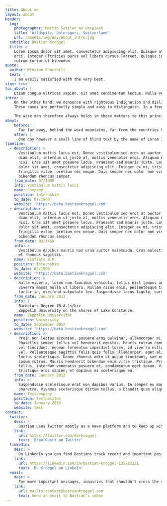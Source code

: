 ```yaml
---
title: About me
layout: about
header:
  img:
    photographer: Martin Sattler on Unsplash
    title: 'Wildspitz, Unterägeri, Switzerland'
    url: /assets/img/dev/about_intro.jpg
  subtitle: Bastian Kroggel
  title: >
    Lorem ipsum dolor sit amet, consectetur adipiscing elit. Quisque at rutrum
    orci. Integer ultricies purus vel libero cursus laoreet. Quisque interdum
    rutrum tortor ut bibendum.
quote:
  author: Winston Churchill
  text: |
    I am easily satisfied with the very best.
sign: true
toc_about: |
    Etiam congue ultrices sapien, sit amet condimentum lectus. Nulla vel sagittis dolor. Cras non metus volutpat, vestibulum nunc vel, finibus odio. Duis vestibulum faucibus interdum. Nam egestas aliquet metus. Nunc hendrerit euismod elit eu pellentesque. Integer pulvinar felis vitae libero tempus finibus.
intro: |
    On the other hand, we denounce with righteous indignation and dislike men who are so beguiled and demoralized by the charms of pleasure of the moment, so blinded by desire, that they cannot foresee the pain and trouble that are bound to ensue; and equal blame belongs to those who fail in their duty through weakness of will, which is the same as saying through shrinking from toil and pain.  
    These cases are perfectly simple and easy to distinguish. In a free hour, when our power of choice is untrammelled and when nothing prevents our being able to do what we like best, every pleasure is to be welcomed and every pain avoided. But in certain circumstances and owing to the claims of duty or the obligations of business is will frequently occur that pleasures have to be repudiated and annoyances accepted.

    The wise man therefore always holds in these matters to this principle of selection: he rejects pleasures to secure other greater pleasures, or else he endures pains to avoid worse pains.
about:
    before: |
      Far far away, behind the word mountains, far from the countries Vokalia and Consonantia, there live the blind texts. Separated they live in Bookmarksgrove right at the coast of the Semantics, a large language ocean. A small river named Duden flows by their place and supplies it with the necessary regelialia. It is a paradisematic country, in which roasted parts of sentences fly into your mouth. Even the all-powerful Pointing has no control about the blind texts it is an almost unorthographic life.
    after: |
      One day however a small line of blind text by the name of Lorem Ipsum decided to leave for the far World of Grammar. The Big Oxmox advised her not to do so, because there were thousands of bad Commas, wild Question Marks and devious Semikoli, but the Little Blind Text didn’t listen.
timeline:
  - description: >
      Vestibulum mattis lacus est. Donec vestibulum sed eros at auctor. Aenean
      diam elit, interdum ut justo at, mollis venenatis eros. Aliquam non tortor
      nisi. Cras sit amet posuere lacus. Praesent sed mauris justo. Lorem ipsum
      dolor sit amet, consectetur adipiscing elit. Integer ex mi, tristique et
      fringilla vitae, pretium nec neque. Duis semper nec dolor non viverra. Sed
      bibendum rhoncus semper.
    from_date: 07/1900
    info: Vestibulum mattis lacus
    name: Company
    position: Internship
    to_date: 07/1900
    website: 'https://beta.bastiankroggel.com'
  - description: >
      Vestibulum mattis lacus est. Donec vestibulum sed eros at auctor. Aenean
      diam elit, interdum ut justo at, mollis venenatis eros. Aliquam non tortor
      nisi. Cras sit amet posuere lacus. Praesent sed mauris justo. Lorem ipsum
      dolor sit amet, consectetur adipiscing elit. Integer ex mi, tristique et
      fringilla vitae, pretium nec neque. Duis semper nec dolor non viverra. Sed
      bibendum rhoncus semper.
    from_date: 03/1450
    info: >
      Vestibulum dapibus mauris non urna auctor malesuada. Cras molestie, tellus
      et rhoncus sagittis.
    name: Viaflats B.V.
    position: Internship
    to_date: 06/1900
    website: 'https://beta.bastiankroggel.com'
  - description: >
      Nulla viverra, lorem non faucibus vehicula, tellus nisl tempus ante, at
      viverra massa nulla ut libero. Nullam risus enim, pellentesque tincidunt
      tortor in, eleifend vulputate leo. Suspendisse lacus ligula, cursus.
    from_date: January 2013
    info: |
      Bachelors Degree (B.A.)</br>
      Zeppelin University on the shores of Lake Constance.
    name: Zeppelin Universität
    position: University
    to_date: September 2017
    website: 'https://beta.bastiankroggel.com'
  - description: >-
      Proin non lectus accumsan, posuere eros pulvinar, ullamcorper mi.
      Phasellus semper tellus vel hendrerit egestas. Mauris rutrum commodo sem
      vel tincidunt. Aenean fermentum imperdiet lorem, id viverra nulla lacinia
      vel. Pellentesque sagittis felis quis felis ullamcorper, eget aliquet
      lectus scelerisque. Donec rhoncus odio ut augue tincidunt, sed euismod
      ipsum rutrum. Mauris hendrerit bibendum enim vitae tristique. Proin odio
      tellus, interdum venenatis posuere et, condimentum eget ipsum. Vivamus
      tristique eros sapien, et dapibus mi scelerisque eu.
    from_date: January 2013
    info: >-
      Suspendisse scelerisque erat non dapibus varius. In semper eu magna ac
      pharetra. Vivamus scelerisque dictum tellus, a blandit quam aliquet quis.
    name: Testcompany
    position: Testpositon
    to_date: January 2013
    website: test
contact:
  twitter:
    desc: >
      Bastian uses Twitter mostly as a news platform and to keep up with updates of noteworthy individuals. Sometimes he also tweets about things he cares about - always critical, political, dangerously ironic and with a touch of humor. Feel free to ping or add him to the people you follow on Twitter.
    link:
      url: https://twitter.com/derkroggel
      text: '@realGusti on Twitter'
  linkedin:
    desc: >
      On LinkedIn you can find Bastians track record and important positions of his professional life. Most of the interesting information can also be found on his personal website but if you are curious you are of course absolutely welcome to check out his LinkedIn profile.
    link:
      url: https://linkedin.com/in/bastian-kroggel-125712121
      text: 'B. Kroggel on LinkeIn'
  email:
    desc: >
      For more important messages, inquiries that shouldn't cross the servers of the major social media platforms or just because you prefer the "old way of messaging" - he personally does as well - just send him an email and he will get in touch with you as fast as possible.
    link:
      url: mailto:contact@bastiankroggel.com
      text: Send an email to Bastian‘s inbox
---
```

